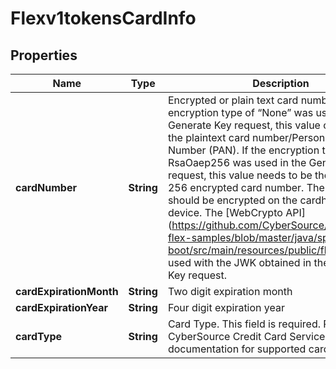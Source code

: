 
# Flexv1tokensCardInfo

## Properties
Name | Type | Description | Notes
------------ | ------------- | ------------- | -------------
**cardNumber** | **String** | Encrypted or plain text card number. If the encryption type of “None” was used in the Generate Key request, this value can be set to the plaintext card number/Personal Account Number (PAN). If the encryption type of RsaOaep256 was used in the Generate Key request, this value needs to be the RSA OAEP 256 encrypted card number. The card number should be encrypted on the cardholders’ device. The [WebCrypto API] (https://github.com/CyberSource/cybersource-flex-samples/blob/master/java/spring-boot/src/main/resources/public/flex.js) can be used with the JWK obtained in the Generate Key request. |  [optional]
**cardExpirationMonth** | **String** | Two digit expiration month |  [optional]
**cardExpirationYear** | **String** | Four digit expiration year |  [optional]
**cardType** | **String** | Card Type. This field is required. Refer to the CyberSource Credit Card Services documentation for supported card types. |  [optional]



